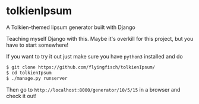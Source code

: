 # tolkienIpsum
A Tolkien-themed lipsum generator built with Django

Teaching myself Django with this. Maybe it's overkill for this project, but you have to start somewhere!

If you want to try it out just make sure you have `python3` installed and do

~~~bash
$ git clone https://github.com/flyingfisch/tolkienIpsum/
$ cd tolkienIpsum
$ ./manage.py runserver
~~~

Then go to `http://localhost:8000/generator/10/5/15` in a browser and check it out!
